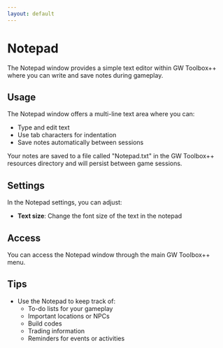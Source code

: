 ```yaml
---
layout: default
---
```


# Notepad

The Notepad window provides a simple text editor within GW Toolbox++ where you can write and save notes during gameplay.

## Usage

The Notepad window offers a multi-line text area where you can:
- Type and edit text
- Use tab characters for indentation
- Save notes automatically between sessions

Your notes are saved to a file called "Notepad.txt" in the GW Toolbox++ resources directory and will persist between game sessions.

## Settings

In the Notepad settings, you can adjust:
- **Text size**: Change the font size of the text in the notepad

## Access

You can access the Notepad window through the main GW Toolbox++ menu.

## Tips

- Use the Notepad to keep track of:
  - To-do lists for your gameplay
  - Important locations or NPCs
  - Build codes
  - Trading information
  - Reminders for events or activities
